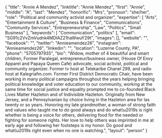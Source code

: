 {
  "title": "Annie A Mendez",
  "linktitle": "Annie Mendez",
  "first": "Annie",
  "middle": "A",
  "last": "Mendez",
  "honorific": "Mrs",
  "pronoun": "she/her",
  "role": "Political and community activist and organizer",
  "expertise": [
    "Arts",
    "Entertainment & Culture",
    "Business & Finance",
    "Communications",
    "Community Services",
    "Entrepreneurship",
    "Law",
    "Politics",
    "Small Business"
  ],
  "keywords": [
    "Communication",
    "politics"
  ],
  "email": "SG91c2VvZmVudnk4MDlAZ21haWwuY29t",
  "images": [],
  "website": "",
  "facebook": "",
  "twitter": "Annieamendez26",
  "instagram": "Annieamendez26",
  "linkedin": "",
  "location": "Luzerne County, PA",
  "phone": "5705797935",
  "bio": "Widow, mother of 4 beautiful and smart children, Former Paralegal, entrepreneur/business owner, (House Of Envy Apparel and Papaya Queen Cafe) advocate, social activist, political and community organizer. Former tv host at Telekaribe Chanel 299, and radio host at Kalegriafm.com. Former First District Democratic  Chair, have been working in many political campaigns throughout the years helping bringing political knowledge and voter education to our community, working at the same time for social justice and equality prompted  me to co-founded Black Lives Matter Hazleton and of Indivisible Hazleton. Originally  from New Jersey, and a Pennsylvanian by choice living in the Hazleton area for las twenty or so years. Honoring my late grandmother, a woman of strong faith and values who taught me to do good always and  do what\u2019s is right whether is being a voice for others, delivering food for the needed or fighting for someone rights. Her love to help others was imprinted in me at early age and following her footsteps is my honor. Do good and what\u2019s right even when no one is watching.",
  "layout": "person"
}